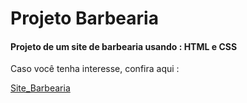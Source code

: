 # Projeto Barbearia
#### Projeto de um site de barbearia usando : HTML e CSS
<p> Caso você tenha interesse, confira aqui : 
<p>

[Site_Barbearia](https://leandrogoulart.github.io/ProjetoBarbearia_Site/)
